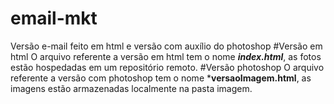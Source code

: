 # email-mkt
 Versão e-mail feito em html e versão com auxílio do photoshop 
#Versão em html
O arquivo referente a versão em html tem o nome ***index.html***,
as fotos estão hospedadas em um repositório remoto.
#Versão photoshop
O arquivo referente a versão com photoshop tem o nome ***versaoImagem.html**,
as imagens estão armazenadas localmente na pasta imagem.

